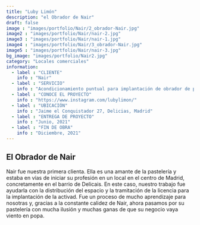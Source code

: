 ```yaml
---
title: "Luby Limón"
description: "el Obrador de Nair"
draft: false
image : "images/portfolio/Nair/2_obrador-Nair.jpg"
image2 : "images/portfolio/Nair/nair-2.jpg"
image3 : "images/portfolio/Nair/nair-1.jpg"
image4 : "images/portfolio/Nair/3_obrador-Nair.jpg"
image5 : "images/portfolio/Nair/nair-3.jpg"
bg_image: "images/portfolio/Nair2.jpg"
category: "Locales comerciales"
information:
  - label : "CLIENTE"
    info : "Nair"
  - label : "SERVICIO"
    info : "Acondicionamiento puntual para implantación de obrador de pastelería"
  - label : "CONOCE EL PROYECTO"
    info : "https://www.instagram.com/lubylimon/"
  - label : "UBICACIÓN"
    info : "Jaime el Conquistador 27, Delicias, Madrid"
  - label : "ENTREGA DE PROYECTO"
    info : "Junio, 2021"
  - label : "FIN DE OBRA"
    info : "Diciembre, 2021"
---
```


## El Obrador de Nair 

Nair fue nuestra primera clienta. Ella es una amante de la pastelería y estaba en vías de iniciar su profesión en un local en el centro de Madrid, concretamente en el barrio de Delicais. 
En este caso, nuestro trabajo fue ayudarla con la distribución del espacio y la tramitación de la licencia para la implantación de la activad. Fue un proceso de mucho aprendizaje para nosotras y, gracias a la constante calidez de Nair, ahora pasamos por su pastelería con mucha ilusión y muchas ganas de que su negocio vaya viento en popa. 
